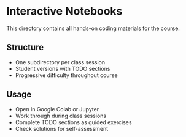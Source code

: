 # Interactive Notebooks

This directory contains all hands-on coding materials for the course.

## Structure
- One subdirectory per class session
- Student versions with TODO sections
- Progressive difficulty throughout course

## Usage
- Open in Google Colab or Jupyter
- Work through during class sessions
- Complete TODO sections as guided exercises
- Check solutions for self-assessment
